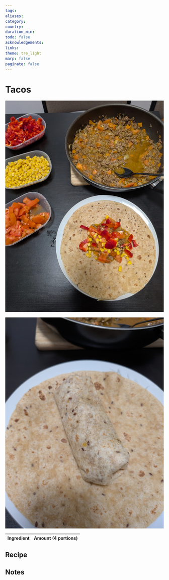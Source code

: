 ```yaml
---
tags:
aliases:
category:
country:
duration_min:
todo: false
acknowledgements:
links:
theme: tre_light
marp: false
paginate: false
---
```



# Tacos

![300](../gfx/PXL_20250727_101432167.jpg)

![300](../gfx/PXL_20250727_101516952.jpg)

|Ingredient|Amount (4 portions)|
| :- | :- |

## Recipe

## Notes
